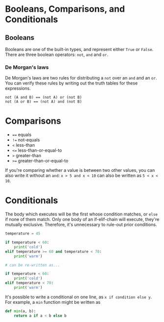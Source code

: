 
# Booleans, Comparisons, and Conditionals

## Booleans

Booleans are one of the built-in types, and represent either `True` or `False`. There are three boolean operators: `not`, `and` and `or`.


### De Morgan's laws

De Morgan's laws are two rules for distributing a `not` over an `and` and an `or`. You can verify these rules by writing out the truth tables for these expressions.

```
not (A and B) == (not A) or (not B)
not (A or B) == (not A) and (not B)
```

# Comparisons

- `==` equals
- `!=` not-equals
- `<` less-than
- `<=` less-than-or-equal-to
- `>` greater-than
- `>=` greater-than-or-equal-to

If you're comparing whether a value is between two other values, you can also write it without an `and`: `x > 5 and x < 10` can also be written as `5 < x < 10`.


# Conditionals

The body which executes will be the first whose condition matches, or `else` if none of them match. Only one body of an if-elif-chain will execute, they're mutually exclusive. Therefore, it's unnecessary to rule-out prior conditions.

```python
temperature = 45

if temperature < 60:
    print('cold')
elif temperature >= 60 and temperature < 70:
    print('warm')

# can be re-written as...

if temperature < 60:
    print('cold')
elif temperature < 70:
    print('warm')
```

It's possible to write a conditional on one line, as `x if condition else y`. For example, a `min` function might be written as

```python
def min(a, b):
    return a if a < b else b
```





